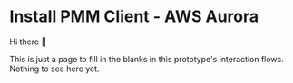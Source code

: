 # Install PMM Client -  AWS Aurora

Hi there 👋

This is just a page to fill in the blanks in this prototype's interaction flows. Nothing to see here yet.